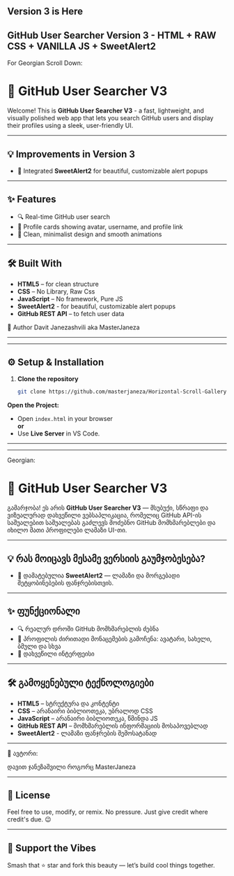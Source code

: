 ## Version 3 is Here

## GitHub User Searcher Version 3 - HTML + RAW CSS + VANILLA JS + SweetAlert2

For Georgian Scroll Down:

# 🚀 GitHub User Searcher V3

Welcome! This is **GitHub User Searcher V3** - a fast, lightweight, and visually polished web app that lets you search GitHub users and display their profiles using a sleek, user-friendly UI.

---

## 💡 Improvements in Version 3

- 💬 Integrated **SweetAlert2** for beautiful, customizable alert popups


---

## ✨ Features

- 🔍 Real-time GitHub user search
- 👤 Profile cards showing avatar, username, and profile link
- 🎨 Clean, minimalist design and smooth animations

---

## 🛠 Built With

- **HTML5** – for clean structure
- **CSS** – No Library, Raw Css
- **JavaScript** – No framework, Pure JS
- **SweetAlert2** - for beautiful, customizable alert popups
- **GitHub REST API** – to fetch user data

🤝 Author
 Davit Janezashvili aka MasterJaneza


---

---

## ⚙️ Setup & Installation

1. **Clone the repository**
   ```bash
   git clone https://github.com/masterjaneza/Horizontal-Scroll-Gallery---V1.git

**Open the Project:**

- Open `index.html` in your browser  
  **or**
- Use **Live Server** in VS Code.
--- 

---



Georgian:


# 🚀 GitHub User Searcher V3

გამარჯობა! ეს არის **GitHub User Searcher V3** — მსუბუქი, სწრაფი და ვიზუალურად დახვეწილი ვებსაპლიკაცია, რომელიც GitHub API-ის საშუალებით საშუალებას გაძლევს მოძებნო GitHub მომხმარებლები და იხილო მათი პროფილები ლამაზი UI-თი.

--- 

## 💡 რას მოიცავს მესამე ვერსიის გაუმჯობესება?

- 💬 დამატებულია **SweetAlert2** — ლამაზი და მორგებადი შეტყობინებების ფანჯრებისთვის.


---

## ✨ ფუნქციონალი

- 🔍 რეალურ დროში GitHub მომხმარებლის ძებნა
- 👤 პროფილის ძირითადი მონაცემების გამოჩენა: ავატარი, სახელი, ბმული და სხვა
- 🎨 დახვეწილი ინტერფეისი

---

## 🛠 გამოყენებული ტექნოლოგიები

- **HTML5** – სტრუქტურა და კონტენტი
- **CSS** – არანაირი ბიბლიოთეკა, უბრალოდ CSS
- **JavaScript** – არანაირი ბიბლიოთეკა, წმინდა JS
- **GitHub REST API** – მომხმარებლის ინფორმაციის მოსაპოვებლად
- **SweetAlert2** - ლამაზი ფანჯრების შემოსატანად

---

🤝 ავტორი:

დავით ჯანეზაშვილი როგორც MasterJaneza


--- 

## 🧪 License

Feel free to use, modify, or remix. No pressure. Just give credit where credit's due. 😉

---


## 🚀 Support the Vibes  
Smash that ⭐ star and fork this beauty — let’s build cool things together.

